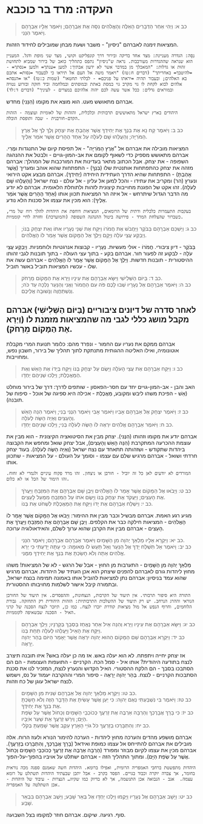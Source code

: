 # העקדה: מרד בר כוכבא

> כב א: וַיְהִי אַחַר הַדְּבָרִים הָאֵלֶּה וְהָאֱלֹהִים נִסָּה אֶת אַבְרָהָם; וַיֹּאמֶר אֵלָיו אַבְרָהָם וַיֹּאמֶר הִנֵּנִי.  

המציאות זימנה לאברהם "ניסיון" - משבר ושעת מבחן שמובילים לחידוד הזהות.

```lexical
נִסָּה: הגדרה מעניינת: מצד אחד בדיקה ובירור דרך קונפליקט וקושי, מצד שני מופת ודגל. המעניין הוא שנראה שההגדרות מעורבבות. נראה ש"ניסיון" נתפס כתהליך כואב של בירור שמביא לתחושת זהוּת או גדלות: "המאכלך מן במדבר אשר לא ידעון אבתיך: למען =ענתך= ולמען =נסתך= - =להיטבך= באחריתך" (דברים ח:טז) "ויאמר משה אל העם אל תיראו כי לבעבור =נסות= אתכם בא האלהים; ובעבור תהיה =יראתו על פניכם= - לבלתי תחטאו" (שמות כ:טז) "או =הנסה= אלהים לבוא לקחת לו גוי מקרב גוי במסת באתת ובמופתים ובמלחמה וביד חזקה ובזרוע נטויה ובמוראים גדלים: ככל אשר עשה לכם יהוה אלהיכם במצרים - לעיניך" (דברים ד:לד)
```

אברהם מתאושש מעט. הוא מוצא את מקומו (הִנֵּנִי) מחדש.

```history
היהודים בארץ ישראל מתאוששים תרבותית וכלכלית, והזהות של לאומיות ועוצמה - הזהות הקדם-חורבנית - שבה ותופסת הובלה.
```


> כב ב: וַיֹּאמֶר קַח נָא אֶת בִּנְךָ אֶת יְחִידְךָ אֲשֶׁר אָהַבְתָּ אֶת יִצְחָק וְלֶךְ לְךָ אֶל אֶרֶץ הַמֹּרִיָּה; וְהַעֲלֵהוּ שָׁם לְעֹלָה עַל אַחַד הֶהָרִים אֲשֶׁר אֹמַר אֵלֶיךָ.  

המציאות מובילה את אברהם אל "אֶרֶץ הַמֹּרִיָּה" - אל תפיסת קיום של התנגדות ומֶרִי.
אברהם מתאושש מספיק כדי לשאוף לקומם את אב-המון-גויים - ולבטל את ההנהגה השפופה - את יצחק.
אבל הכתוב מתאר בעדינות את המורכבות של המהלך:
אברהם מזהה את יצחק כהתפתחות אותנטית שלו (בִּנְךָ) - התפתחות שהוא אוהב ומעריך (אֲשֶׁר אָהַבְתָּ) - התפתחות שהיא הדרך העתידית היחידה (יְחִידְךָ).
אברהם מבצע אקט הירואי ונערץ (הר) ומקריב את עתידו - והכל למען אל עליון - אל עולם - נצח ישראל (וְהַעֲלֵהוּ שָׁם לְעֹלָה). זהו אקט של הפגנת מחוייבות קיצונית לזהות ולתוחלת הלאומית.
אברהם לא יודע מה הדבר הגדול שיתרחש - אל איזה הר המציאות תכוון אותו (אַחַד הֶהָרִים אֲשֶׁר אֹמַר אֵלֶיךָ): הוא מכין את עצמו אל סכנות הלא נודע.

```history
בעקבות התעמרות כלכלית ודתית של הרומאים, המציאות דוחפת את היהדות להלך רוח של מרי, כשברור שהצלחת המרד - פירושה ביטול ההנהגה השפופה (והמוערכת) וחזרה לחיי קוממיות.
```


> כב ג: וַיַּשְׁכֵּם אַבְרָהָם בַּבֹּקֶר וַיַּחֲבֹשׁ אֶת חֲמֹרוֹ וַיִּקַּח אֶת שְׁנֵי נְעָרָיו אִתּוֹ וְאֵת יִצְחָק בְּנוֹ; וַיְבַקַּע עֲצֵי עֹלָה וַיָּקָם וַיֵּלֶךְ אֶל הַמָּקוֹם אֲשֶׁר אָמַר לוֹ הָאֱלֹהִים.  

בַּבֹּקֶר - דיון ציבורי.
חֲמֹרוֹ - אולי מעשיוּת.
נְעָרָיו - קבוצות אנרגטיות ולוחמניות.
וַיְבַקַּע עֲצֵי עֹלָה - לבקוע זה לפעור חור. אברהם בקע - בתוך עצי העולה - בתוך תובנות לגבי זהותו ההיסטורית - תובנות חדשות.
וַיֵּלֶךְ אֶל הַמָּקוֹם אֲשֶׁר אָמַר לוֹ הָאֱלֹהִים - אברהם עשה את שלו - עכשיו המציאות תוביל באשר תוביל.

> כב ד: בַּיּוֹם הַשְּׁלִישִׁי וַיִּשָּׂא אַבְרָהָם אֶת עֵינָיו וַיַּרְא אֶת הַמָּקוֹם מֵרָחֹק.  
> כב ה: וַיֹּאמֶר אַבְרָהָם אֶל נְעָרָיו שְׁבוּ לָכֶם פֹּה עִם הַחֲמוֹר וַאֲנִי וְהַנַּעַר נֵלְכָה עַד כֹּה; וְנִשְׁתַּחֲוֶה וְנָשׁוּבָה אֲלֵיכֶם.  



## לאחר סדרה של דיונים ציבוריים (בַּיּוֹם הַשְּׁלִישִׁי) אברהם מקבל מושג כללי לגבי מה שהמציאות מזמנת לו (וַיַּרְא אֶת הַמָּקוֹם מֵרָחֹק).

אברהם ממקם את נעריו עם החמור - ונפרד מהם: כלומר תנועת המרי מקבלת אוטונומיה, ואילו האליטה ההגותית מתנתקת לתוך תהליך של בירור, חשבון נפש, ומחוייבות.

> כב ו: וַיִּקַּח אַבְרָהָם אֶת עֲצֵי הָעֹלָה וַיָּשֶׂם עַל יִצְחָק בְּנוֹ וַיִּקַּח בְּיָדוֹ אֶת הָאֵשׁ וְאֶת הַמַּאֲכֶלֶת; וַיֵּלְכוּ שְׁנֵיהֶם יַחְדָּו.  

האב והבן - אב-המון-גויים יחד עם חסר-הפאסון - שותפים לדרך: דרך של בירור מוחלט (אֵשׁ - הפיכת משהו ליבש ומקובע, מַּאֲכֶלֶת - אכילה היא ספיגה של אוכל - סיפוח של תובנה).

> כב ז: וַיֹּאמֶר יִצְחָק אֶל אַבְרָהָם אָבִיו וַיֹּאמֶר אָבִי וַיֹּאמֶר הִנֶּנִּי בְנִי; וַיֹּאמֶר הִנֵּה הָאֵשׁ וְהָעֵצִים וְאַיֵּה הַשֶּׂה לְעֹלָה.  
> כב ח: וַיֹּאמֶר אַבְרָהָם אֱלֹהִים יִרְאֶה לּוֹ הַשֶּׂה לְעֹלָה בְּנִי; וַיֵּלְכוּ שְׁנֵיהֶם יַחְדָּו.  

אברהם יודע את מקומו וזהותו (הִנֶּנִּי).
יצחק מבין את הסיטואציה הקיצונית - הוא מבין את עוצמת ההכרעה המתקרבת (הִנֵּה הָאֵשׁ וְהָעֵצִים), אבל יצחק שואל ומחפש את הקבוצה ביהדות שתקודש - ושזהותה תתאחד עם נצח ישראל (וְאַיֵּה הַשֶּׂה לְעֹלָה).
בעוד יצחק חרדתי ושואל - אברהם מרגיש שלם עם עצמו - וסומך על העולם - על המציאות - שתכוון אותו.

```history
המורדים לא יודעים לאן כל זה יוביל - חורבן או ניצחון. זהו מרד פקוח עיניים ולגמרי לא זחוח. זהו הימור של הכל או לא כלום.
```


> כב ט: וַיָּבֹאוּ אֶל הַמָּקוֹם אֲשֶׁר אָמַר לוֹ הָאֱלֹהִים וַיִּבֶן שָׁם אַבְרָהָם אֶת הַמִּזְבֵּחַ וַיַּעֲרֹךְ אֶת הָעֵצִים; וַיַּעֲקֹד אֶת יִצְחָק בְּנוֹ וַיָּשֶׂם אֹתוֹ עַל הַמִּזְבֵּחַ מִמַּעַל לָעֵצִים.  
> כב י: וַיִּשְׁלַח אַבְרָהָם אֶת יָדוֹ וַיִּקַּח אֶת הַמַּאֲכֶלֶת לִשְׁחֹט אֶת בְּנוֹ.  

מגיע רגע האמת. אברהם מבשיל וכבר מבין את ההימור:
וַיָּבֹאוּ אֶל הַמָּקוֹם אֲשֶׁר אָמַר לוֹ הָאֱלֹהִים - המציאות חילקה כבר את הקלפים.
וַיִּבֶן שָׁם אַבְרָהָם אֶת הַמִּזְבֵּחַ וַיַּעֲרֹךְ אֶת הָעֵצִים - אברהם מבין את הקרבן שהוא ערוך לשלם, והאידאולוגיה ערוכה.

> כב יא: וַיִּקְרָא אֵלָיו מַלְאַךְ יְהוָה מִן הַשָּׁמַיִם וַיֹּאמֶר אַבְרָהָם אַבְרָהָם; וַיֹּאמֶר הִנֵּנִי.  
> כב יב: וַיֹּאמֶר אַל תִּשְׁלַח יָדְךָ אֶל הַנַּעַר וְאַל תַּעַשׂ לוֹ מְאוּמָה: כִּי עַתָּה יָדַעְתִּי כִּי יְרֵא אֱלֹהִים אַתָּה וְלֹא חָשַׂכְתָּ אֶת בִּנְךָ אֶת יְחִידְךָ מִמֶּנִּי.  

מַלְאַךְ יְהוָה מִן הַשָּׁמַיִם - התערבות מן החוץ - אבל של הרגש - לא של המציאות!
משהו מחוץ ליהדות גורם לאברהם להפנים שיצחק הוא אכן העתיד של היהדות.
אברהם מרגיש שהוא עמד בניסיון: אברהם נתן למציאות להוביל אותו באמונה תמימה בנצח ישראל, ובתמורה קיבל אישור לשלמות מחויבותו ההסטורית.

```history
התורה היא סיפור תרבותי. אין תיעוד של הקרבות, הנצחונות, וההפסדים. אין תיעוד של החורבן הנוראי וההרג הנרחב. יש רק תיעוד של ההשלכות התרבותיות: הזהות היהודית רק התחזקה. גבורת הלוחמים, וחרוף הנפש אל מול מציאות קודרת יזכרו לנצח. כמו כן, תיזכר לנצח הסכנה של קרני האיל - הסכנה שבשאיפה לקוממיות.
```


> כב יג: וַיִּשָּׂא אַבְרָהָם אֶת עֵינָיו וַיַּרְא וְהִנֵּה אַיִל אַחַר נֶאֱחַז בַּסְּבַךְ בְּקַרְנָיו; וַיֵּלֶךְ אַבְרָהָם וַיִּקַּח אֶת הָאַיִל וַיַּעֲלֵהוּ לְעֹלָה תַּחַת בְּנוֹ.  
> כב יד: וַיִּקְרָא אַבְרָהָם שֵׁם הַמָּקוֹם הַהוּא יְהוָה יִרְאֶה אֲשֶׁר יֵאָמֵר הַיּוֹם בְּהַר יְהוָה יֵרָאֶה.  

אז יצחק יחייה ויתפתח. לא הוא יעלה באש. אז מה כן יעלה באש? איזו תובנה תיצרב לנצח בתודעה היהודית?
אותו איל - סמל הכח. הקרניים - התועפות העצומות - הם הם הסתבכו בסבך - הם הלקח ההסטורי.
האיל הקדוש והנערץ לנצח, המזכיר לנו את סכנת הסתבכות הקרניים - לנצח.
בְּהַר יְהוָה יֵרָאֶה - סיפור המרי וההקרבה יעמוד על נס, וישמש לנצח ישראל עוגן של כח וזהות.

> כב טו: וַיִּקְרָא מַלְאַךְ יְהוָה אֶל אַבְרָהָם שֵׁנִית מִן הַשָּׁמָיִם.  
> כב טז: וַיֹּאמֶר בִּי נִשְׁבַּעְתִּי נְאֻם יְהוָה: כִּי יַעַן אֲשֶׁר עָשִׂיתָ אֶת הַדָּבָר הַזֶּה וְלֹא חָשַׂכְתָּ אֶת בִּנְךָ אֶת יְחִידֶךָ.  
> כב יז: כִּי בָרֵךְ אֲבָרֶכְךָ וְהַרְבָּה אַרְבֶּה אֶת זַרְעֲךָ כְּכוֹכְבֵי הַשָּׁמַיִם וְכַחוֹל אֲשֶׁר עַל שְׂפַת הַיָּם; וְיִרַשׁ זַרְעֲךָ אֵת שַׁעַר אֹיְבָיו.  
> כב יח: וְהִתְבָּרְכוּ בְזַרְעֲךָ כֹּל גּוֹיֵי הָאָרֶץ עֵקֶב אֲשֶׁר שָׁמַעְתָּ בְּקֹלִי.  

אברהם מושפע מהדים והערכה מחוץ ליהדות - הערכה להימור הנורא ולעוז הרוח.
אלה מובילים את אברהם להתייחס אל עצמו כמופת ואידאל (בָרֵךְ אֲבָרֶכְךָ, וְהִתְבָּרְכוּ בְזַרְעֲךָ).
אברהם מכין את עצמו לקיום מבוזר ומפורד (הַרְבָּה אַרְבֶּה אֶת זַרְעֲךָ כְּכוֹכְבֵי הַשָּׁמַיִם וְכַחוֹל אֲשֶׁר עַל שְׂפַת הַיָּם).
ומתוך התהליך הזה - אברהם ישתלט על אויביו בהפוך-על-הפוך.

```history
היהדות מתפשטת ברחבי האמפריה הרומית, ואפילו ברומא. היהדות חשה שאמנם ספגה מכה נוראית בחומר, אך צברה יוקרה וכבוד בגויים. הפסד בקרב - אבל יתכן שבעתיד היהדות תשתלט על רומא עצמה.  אגב - הנבואה אכן התגשמה, אך לא בדיוק כמו שקיוו… הנצרות - עיבוד של היהדות - אכן השתלטה על האמפריה.
```


> כב יט: וַיָּשָׁב אַבְרָהָם אֶל נְעָרָיו וַיָּקֻמוּ וַיֵּלְכוּ יַחְדָּו אֶל בְּאֵר שָׁבַע; וַיֵּשֶׁב אַבְרָהָם בִּבְאֵר שָׁבַע.  

סוף. רגיעה. שיקום. אברהם חוזר למקומו בצל השבועה.


